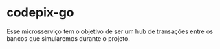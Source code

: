 # codepix-go
Esse microsserviço tem o objetivo de ser um hub de transações entre os bancos que simularemos durante o projeto.
